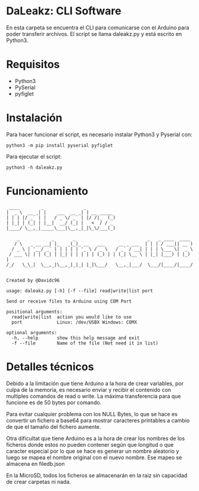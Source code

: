 # DaLeakz: CLI Software

En esta carpeta se encuentra el CLI para comunicarse con el Arduino para poder transferir archivos. El script se llama daleakz.py y está escrito en
Python3.

# Requisitos

- Python3
- PySerial
- pyfiglet

# Instalación

Para hacer funcionar el script, es necesario instalar Python3 y Pyserial con:
```
python3 -m pip install pyserial pyfiglet
```

Para ejecutar el script:
```
python3 -h daleakz.py
```

# Funcionamiento

```
 ____        _               _
|  _ \  __ _| |    ___  __ _| | __ _____
| | | |/ _` | |   / _ \/ _` | |/ /|_  (_)
| |_| | (_| | |__|  __/ (_| |   <  / / _
|____/ \__,_|_____\___|\__,_|_|\_\/___(_)

    _            _       _                           _   _ ____  ____
   / \   _ __ __| |_   _(_)_ __   ___     __ _ ___  | | | / ___|| __ )
  / _ \ | '__/ _` | | | | | '_ \ / _ \   / _` / __| | | | \___ \|  _ \
 / ___ \| | | (_| | |_| | | | | | (_) | | (_| \__ \ | |_| |___) | |_) |
/_/   \_\_|  \__,_|\__,_|_|_| |_|\___/   \__,_|___/  \___/|____/|____/


Created by @Davidc96

usage: daleakz.py [-h] [-f --file] read|write|list port

Send or receive files to Arduino using COM Port

positional arguments:
  read|write|list  action you would like to use
  port             Linux: /dev/USBX Windows: COMX

optional arguments:
  -h, --help       show this help message and exit
  -f --file        Name of the file (Not need it in list)
```

# Detalles técnicos

Debido a la limitación que tiene Arduino a la hora de crear variables, por culpa de la memoria, es necesario enviar y recibir el contenido
con multiples comandos de read o write. La máxima transferencia para que funcione es de 50 bytes por comando.

Para evitar cualquier problema con los NULL Bytes, lo que se hace es convertir un fichero a base64 para mostrar caracteres printables a cambio de que el tamaño del fichero aumente.

Otra dificultat que tiene Arduino es a la hora de crear los nombres de los ficheros donde estos no pueden contener según que longitud o que caracter especial por lo que se hace es generar un nombre aleatorio y luego se mapea el nombre original con el nuevo nombre. Ese mapeo se almacena en filedb.json

En la MicroSD, todos los ficheros se almacenarán en la raiz sin capacidad de crear carpetas ni nada.
